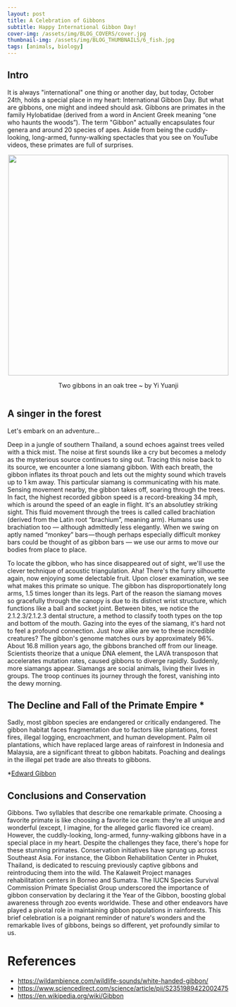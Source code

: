 ```yaml
---
layout: post
title: A Celebration of Gibbons
subtitle: Happy International Gibbon Day!
cover-img: /assets/img/BLOG_COVERS/cover.jpg
thumbnail-img: /assets/img/BLOG_THUMBNAILS/6_fish.jpg
tags: [animals, biology]
---
```


## Intro
It is always "international" one thing or another day, but today, October 24th, holds a special place in my heart: International Gibbon Day. But what are gibbons, one might and indeed should ask. Gibbons are primates in the family Hylobatidae (derived from a word in Ancient Greek meaning “one who haunts the woods”). The term "Gibbon" actually encapsulates four genera and around 20 species of apes. Aside from being the cuddly-looking, long-armed, funny-walking spectacles that you see on YouTube videos, these primates are full of surprises.


<div style="display: flex; justify-content: center; text-align: center;">
 <div class="image">
    <img src="/assets/img/gibbon/gibbon_portrait.jpg" width="500"/>
    <p>Two gibbons in an oak tree ~ by Yi Yuanji</p>
</div>
</div>

## A singer in the forest
Let's embark on an adventure...

Deep in a jungle of southern Thailand, a sound echoes against trees veiled with a thick mist. The noise at first sounds like a cry but becomes a melody as the mysterious source continues to sing out. Tracing this noise back to its source, we encounter a lone siamang gibbon. With each breath, the gibbon inflates its throat pouch and lets out the mighty sound which travels up to 1 km away. This particular siamang is communicating with his mate. Sensing movement nearby, the gibbon takes off, soaring through the trees. In fact, the highest recorded gibbon speed is a record-breaking 34 mph, which is around the speed of an eagle in flight. It's an absolutley striking sight. This fluid movement through the trees is called called brachiation (derived from the Latin root “brachium”, meaning arm). Humans use brachiation too — although admittedly less elegantly. When we swing on aptly named “monkey” bars — though perhaps especially difficult monkey bars could be thought of as gibbon bars — we use our arms to move our bodies from place to place.

To locate the gibbon, who has since disappeared out of sight, we'll use the clever technique of acoustic triangulation. Aha! There's the furry silhouette again, now enjoying some delectable fruit. Upon closer examination, we see what makes this primate so unique. The gibbon has disproportionately long arms, 1.5 times longer than its legs. Part of the reason the siamang moves so gracefully through the canopy is due to its distinct wrist structure, which functions like a ball and socket joint. Between bites, we notice the 2.1.2.3/2.1.2.3 dental structure, a method to classify tooth types on the top and bottom of the mouth. Gazing into the eyes of the siamang, it's hard not to feel a profound connection. Just how alike are we to these incredible creatures? The gibbon's genome matches ours by approximately 96%. About 16.8 million years ago, the gibbons branched off from our lineage. Scientists theorize that a unique DNA element, the LAVA transposon that accelerates mutation rates, caused gibbons to diverge rapidly. Suddenly, more siamangs appear. Siamangs are social animals, living their lives in groups. The troop continues its journey through the forest, vanishing into the dewy morning.

 

## The Decline and Fall of the Primate Empire *
Sadly, most gibbon species are endangered or critically endangered. The gibbon habitat faces fragmentation due to factors like plantations, forest fires, illegal logging, encroachment, and human development. Palm oil plantations, which have replaced large areas of rainforest in Indonesia and Malaysia, are a significant threat to gibbon habitats. Poaching and dealings in the illegal pet trade are also threats to gibbons. 


*[Edward Gibbon](https://en.wikipedia.org/wiki/Edward_Gibbon)

## Conclusions and Conservation
Gibbons. Two syllables that describe one remarkable primate. Choosing a favorite primate is like choosing a favorite ice cream: they’re all unique and wonderful (except, I imagine, for the alleged garlic flavored ice cream). However, the cuddly-looking, long-armed, funny-walking gibbons have in a special place in my heart. Despite the challenges they face, there's hope for these stunning primates. Conservation initiatives have sprung up across Southeast Asia. For instance, the Gibbon Rehabilitation Center in Phuket, Thailand, is dedicated to rescuing previously captive gibbons and reintroducing them into the wild. The Kalaweit Project manages rehabilitation centers in Borneo and Sumatra. The IUCN Species Survival Commission Primate Specialist Group underscored the importance of gibbon conservation by declaring it the Year of the Gibbon, boosting global awareness through zoo events worldwide. These and other endeavors have played a pivotal role in maintaining gibbon populations in rainforests. This brief celebration is a poignant reminder of nature's wonders and the remarkable lives of gibbons, beings so different, yet profoundly similar to us.

# References
* https://wildambience.com/wildlife-sounds/white-handed-gibbon/
* https://www.sciencedirect.com/science/article/pii/S2351989422002475
* https://en.wikipedia.org/wiki/Gibbon